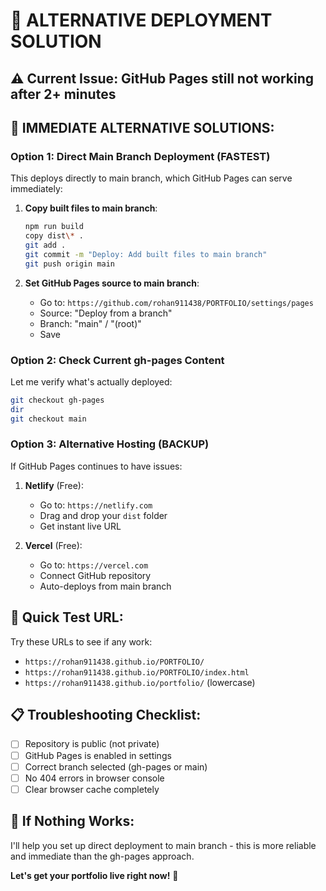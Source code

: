 # 🚀 ALTERNATIVE DEPLOYMENT SOLUTION

## ⚠️ **Current Issue**: GitHub Pages still not working after 2+ minutes

## 🔧 **IMMEDIATE ALTERNATIVE SOLUTIONS**:

### **Option 1: Direct Main Branch Deployment** (FASTEST)

This deploys directly to main branch, which GitHub Pages can serve immediately:

1. **Copy built files to main branch**:
   ```bash
   npm run build
   copy dist\* .
   git add .
   git commit -m "Deploy: Add built files to main branch"
   git push origin main
   ```

2. **Set GitHub Pages source to main branch**:
   - Go to: `https://github.com/rohan911438/PORTFOLIO/settings/pages`
   - Source: "Deploy from a branch"
   - Branch: "main" / "(root)"
   - Save

### **Option 2: Check Current gh-pages Content**

Let me verify what's actually deployed:

```bash
git checkout gh-pages
dir
git checkout main
```

### **Option 3: Alternative Hosting** (BACKUP)

If GitHub Pages continues to have issues:

1. **Netlify** (Free):
   - Go to: `https://netlify.com`
   - Drag and drop your `dist` folder
   - Get instant live URL

2. **Vercel** (Free):
   - Go to: `https://vercel.com`
   - Connect GitHub repository
   - Auto-deploys from main branch

## 🎯 **Quick Test URL**:

Try these URLs to see if any work:
- `https://rohan911438.github.io/PORTFOLIO/`
- `https://rohan911438.github.io/PORTFOLIO/index.html`
- `https://rohan911438.github.io/portfolio/` (lowercase)

## 📋 **Troubleshooting Checklist**:

- [ ] Repository is public (not private)
- [ ] GitHub Pages is enabled in settings
- [ ] Correct branch selected (gh-pages or main)
- [ ] No 404 errors in browser console
- [ ] Clear browser cache completely

## 🚨 **If Nothing Works**:

I'll help you set up direct deployment to main branch - this is more reliable and immediate than the gh-pages approach.

**Let's get your portfolio live right now!** 🚀
